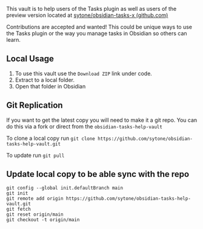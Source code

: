 This vault is to help users of the Tasks plugin as well as users of the preview version located at [sytone/obsidian-tasks-x (github.com)](https://github.com/sytone/obsidian-tasks-x)

Contributions are accepted and wanted! This could be unique ways to use the Tasks plugin or the way you manage tasks in Obsidian so others can learn. 

## Local Usage

1. To use this vault use the `Download ZIP` link under code. 
2. Extract to a local folder.
3. Open that folder in Obsidian


## Git Replication

If you want to get the latest copy you will need to make it a git repo. You can do this via a fork or direct from the `obsidian-tasks-help-vault`

To clone a local copy run `git clone https://github.com/sytone/obsidian-tasks-help-vault.git`

To update run `git pull`


## Update local copy to be able sync with the repo

```
git config --global init.defaultBranch main
git init
git remote add origin https://github.com/sytone/obsidian-tasks-help-vault.git
git fetch
git reset origin/main
git checkout -t origin/main
```
